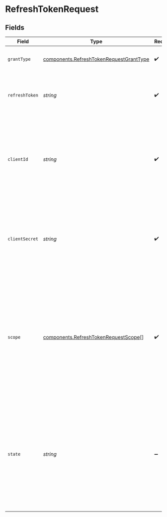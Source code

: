 # RefreshTokenRequest


## Fields

| Field                                                                                                                                                                                                                         | Type                                                                                                                                                                                                                          | Required                                                                                                                                                                                                                      | Description                                                                                                                                                                                                                   | Example                                                                                                                                                                                                                       |
| ----------------------------------------------------------------------------------------------------------------------------------------------------------------------------------------------------------------------------- | ----------------------------------------------------------------------------------------------------------------------------------------------------------------------------------------------------------------------------- | ----------------------------------------------------------------------------------------------------------------------------------------------------------------------------------------------------------------------------- | ----------------------------------------------------------------------------------------------------------------------------------------------------------------------------------------------------------------------------- | ----------------------------------------------------------------------------------------------------------------------------------------------------------------------------------------------------------------------------- |
| `grantType`                                                                                                                                                                                                                   | [components.RefreshTokenRequestGrantType](../../models/components/refreshtokenrequestgranttype.md)                                                                                                                            | :heavy_check_mark:                                                                                                                                                                                                            | The type of OAuth 2.0 grant being utilized.                                                                                                                                                                                   | refresh_token                                                                                                                                                                                                                 |
| `refreshToken`                                                                                                                                                                                                                | *string*                                                                                                                                                                                                                      | :heavy_check_mark:                                                                                                                                                                                                            | The value of the refresh token issued to you in the originating OAuth token request.                                                                                                                                          | 4hJYNO4GHvALZoocXoLenfNeFy1RR5ZT6G5JYrFbvkI.Q_PqV0lIszCNoN-85EwD-2nYZOVEepVgJSolx-Jbzrs                                                                                                                                       |
| `clientId`                                                                                                                                                                                                                    | *string*                                                                                                                                                                                                                      | :heavy_check_mark:                                                                                                                                                                                                            | The OAuth client ID, which corresponds to the merchant publishable key, which can be retrieved<br/>in the Merchant Dashboard.<br/>                                                                                            | 8fd9diIy59sj.IraJdeIgmdsO.fd233434fg2c616cgo932aa6e1e4fc627a9385045gr395222a127gi93c595rg4                                                                                                                                    |
| `clientSecret`                                                                                                                                                                                                                | *string*                                                                                                                                                                                                                      | :heavy_check_mark:                                                                                                                                                                                                            | The OAuth client secret, which corresponds the merchant API key, which can be retrieved in the<br/>Merchant Dashboard.<br/>                                                                                                   | 23ee7ec7301779eaff451d7c6f6cba322499e3c0ec752f800c72a8f99217e3a8                                                                                                                                                              |
| `scope`                                                                                                                                                                                                                       | [components.RefreshTokenRequestScope](../../models/components/refreshtokenrequestscope.md)[]                                                                                                                                  | :heavy_check_mark:                                                                                                                                                                                                            | The requested scopes. If the request is successful, the OAuth client will be able to perform operations requiring these scopes.<br/><br/><br/>[OAuth Developer Reference](https://help.bolt.com/developers/references/bolt-oauth/#scopes) |                                                                                                                                                                                                                               |
| `state`                                                                                                                                                                                                                       | *string*                                                                                                                                                                                                                      | :heavy_minus_sign:                                                                                                                                                                                                            | A randomly generated string sent along with an authorization code. This must be included, if provided,<br/>in order to prevent CSRF attacks. used to prevent CSRF attacks.<br/>                                               | xyzABC123                                                                                                                                                                                                                     |